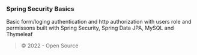 ### Spring Security Basics
Basic form/loging authentication and http authorization with users role and permissons 
built with Spring Security, Spring Data JPA, MySQL and Thymeleaf

> © 2022 - Open Source
